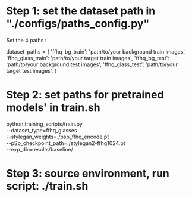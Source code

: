# Step 1:  set the dataset path in "./configs/paths_config.py" 
Set the 4 paths :

dataset_paths = {
	'ffhq_bg_train': 'path/to/your background train images',
	'ffhq_glass_train': 'path/to/your target train images',
	'ffhq_bg_test': 'path/to/your background test images',
	'ffhq_glass_test': 'path/to/your target test images',
  }



# Step 2:  set paths for pretrained models' in train.sh

python training_scripts/train.py \
--dataset_type=ffhq_glasses \
--stylegan_weights=./psp_ffhq_encode.pt \
--pSp_checkpoint_path=./stylegan2-ffhq1024.pt \
--exp_dir=results/baseline/


# Step 3: source environment, run script:  ./train.sh

